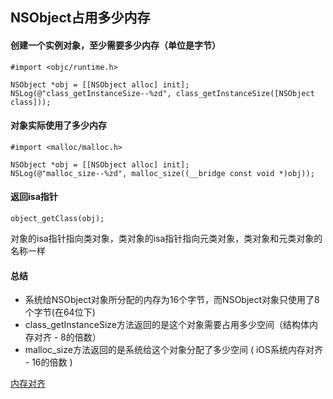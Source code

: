##  NSObject占用多少内存

#### 创建一个实例对象，至少需要多少内存（单位是字节）

    #import <objc/runtime.h>

    NSObject *obj = [[NSObject alloc] init];
    NSLog(@"class_getInstanceSize--%zd", class_getInstanceSize([NSObject class]));

#### 对象实际使用了多少内存

    #import <malloc/malloc.h>

    NSObject *obj = [[NSObject alloc] init];
    NSLog(@"malloc_size--%zd", malloc_size((__bridge const void *)obj));


#### 返回isa指针

    object_getClass(obj);

对象的isa指针指向类对象，类对象的isa指针指向元类对象，类对象和元类对象的名称一样

#### 总结

* 系统给NSObject对象所分配的内存为16个字节，而NSObject对象只使用了8个字节(在64位下)
* class_getInstanceSize方法返回的是这个对象需要占用多少空间（结构体内存对齐 - 8的倍数）
* malloc_size方法返回的是系统给这个对象分配了多少空间 ( iOS系统内存对齐 - 16的倍数 )


[内存对齐](https://www.jianshu.com/p/ef0ccc7a0776)